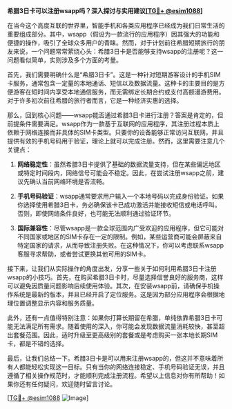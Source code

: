 **希腊3日卡可以注册wsapp吗？深入探讨与实用建议[[TG💪+ @esim1088](https://t.me/s/esim1088)]**

在当今这个高度互联的世界里，智能手机和各类应用程序已经成为我们日常生活的重要组成部分。其中，wsapp（假设为一款流行的应用程序）因其强大的功能和便捷的操作，吸引了全球众多用户的青睐。然而，对于计划前往希腊短期旅行的朋友来说，一个问题常常萦绕心头：希腊3日卡是否能够支持wsapp的注册呢？这一问题看似简单，实则涉及多个方面的考量。

首先，我们需要明确什么是“希腊3日卡”。这是一种针对短期游客设计的手机SIM卡服务，通常包含一定量的本地通话、短信以及数据流量。这种卡的主要目的是方便游客在短时间内享受本地通信服务，而无需绑定长期合约或支付高额漫游费用。对于许多初次前往希腊的旅行者而言，它是一种经济实惠的选择。

那么，回到核心问题——wsapp能否通过希腊3日卡进行注册？答案是肯定的，但前提条件需要满足。wsapp作为一款基于互联网的应用程序，其注册过程本质上依赖于网络连接而非具体的SIM卡类型。只要你的设备能够正常访问互联网，并且提供有效的手机号码用于验证，理论上就可以完成注册。然而，这里需要注意几个关键点：

1. **网络稳定性**：虽然希腊3日卡提供了基础的数据流量支持，但在某些偏远地区或特定时间段内，网络信号可能会不稳定。因此，在尝试注册wsapp之前，建议先确认当前网络环境是否流畅。
   
2. **手机号码验证**：wsapp通常要求用户输入一个本地号码以完成身份验证。如果你选择使用希腊3日卡，务必确保该卡已成功激活并能接收短信或电话呼叫。否则，即使网络条件良好，也可能无法顺利通过验证环节。

3. **国际兼容性**：尽管wsapp是一款全球范围内广受欢迎的应用程序，但它可能对不同国家或地区的SIM卡存在一定的限制。例如，某些运营商可能会屏蔽来自特定国家的请求，从而导致注册失败。在这种情况下，你可以考虑联系wsapp客服寻求帮助，或者尝试更换其他可用的SIM卡。

接下来，让我们从实际操作的角度出发，分享一些关于如何利用希腊3日卡注册wsapp的小技巧。首先，在购买希腊3日卡时，尽量选择信誉良好的服务商，这样可以避免因质量问题影响后续使用体验。其次，在安装wsapp前，请确保手机操作系统是最新的版本，并且已经开启了定位服务。这是因为部分应用程序会根据地理位置调整显示内容和服务质量。

此外，还有一点值得特别注意：如果你打算长期留在希腊，单纯依靠希腊3日卡可能无法满足所有需求。随着使用的深入，你可能会发现数据流量消耗较快，甚至超出套餐范围。因此，适时升级至更高级别的套餐或是考虑购买一张本地长期SIM卡，都是不错的选择。

最后，让我们总结一下。希腊3日卡是可以用来注册wsapp的，但这并不意味着所有人都能轻松实现这一目标。只有当你的网络连接稳定、手机号码验证无误，并且遵循了相关操作规范时，才能顺利完成注册流程。希望以上信息对你有所帮助！如果你还有任何疑问，欢迎随时留言讨论。

[[TG💪+ @esim1088](https://t.me/s/esim1088) ![Image](https://i.postimg.cc/4NQfJmqS/Snipaste-2025-05-13-00-14-12.png)]
